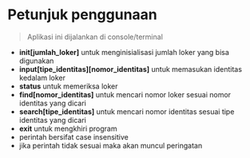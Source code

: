 # Petunjuk penggunaan
> Aplikasi ini dijalankan di console/terminal
- **init[jumlah_loker]** untuk menginisialisasi jumlah loker yang bisa digunakan
- **input[tipe_identitas][nomor_identitas]** untuk memasukan identitas kedalam loker
- **status** untuk memeriksa loker
- **find[nomor_identitas]** untuk mencari nomor loker sesuai nomor identitas yang dicari
- **search[tipe_identitas]** untuk mencari nomor identitas sesuai tipe identitas yang dicari 
- **exit** untuk mengkhiri program
- perintah bersifat case insensitive
- jika perintah tidak sesuai maka akan muncul peringatan
